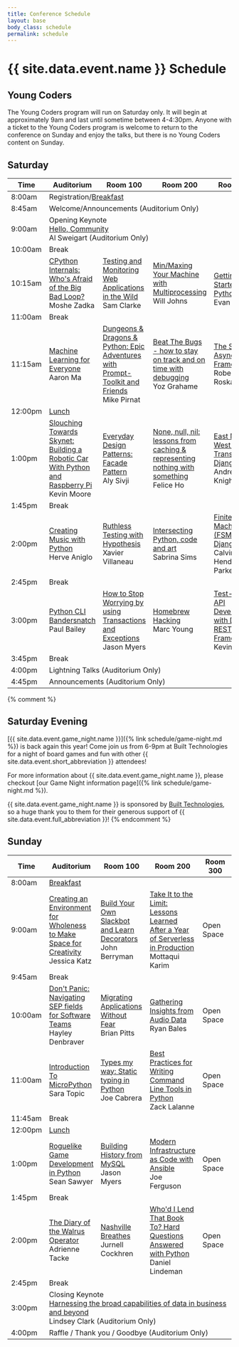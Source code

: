 ```yaml
---
title: Conference Schedule
layout: base
body_class: schedule
permalink: schedule
---
```


# {{ site.data.event.name }} Schedule

## Young Coders

The Young Coders program will run on Saturday only. It will begin at approximately 9am and last until sometime between 4-4:30pm.
Anyone with a ticket to the Young Coders program is welcome to return to the conference on Sunday and enjoy the talks, but there is no Young Coders content on Sunday.

## Saturday

<table>
<colgroup>
  <col width="8%">
  <col width="23%">
  <col width="23%">
  <col width="23%">
  <col width="23%">
</colgroup>
<thead>
  <tr>
    <th>Time</th>
    <th>Auditorium</th>
    <th>Room 100</th>
    <th>Room 200</th>
    <th>Room 300</th>
  </tr>
</thead>
<tbody>
  <tr class="schedule-8am">
    <td class="time">8:00am</td>
    <td class="all-rooms breakfast" colspan="4">Registration/<a href="/menu#breakfast">Breakfast</a></td>
  </tr>
  <tr class="schedule-845am">
    <td class="time">8:45am</td>
    <td class="aud announcements" colspan="4">
      Welcome/Announcements
      <span class="room-info">(Auditorium Only)</span>
    </td>
  </tr>
  <tr class="schedule-9am">
    <td class="time">9:00am</td>
    <td class="aud keynote" colspan="4">
      <span class="title">Opening Keynote</span> <br/>
      <a href="talks/hello-community">Hello, Community</a> <br>
      Al Sweigart
      <span class="room-info">(Auditorium Only)</span>
    </td>
  </tr>
  <tr class="schedule-10am">
    <td class="time">10:00am</td>
    <td class="break" colspan="4">Break</td>
  </tr>
  <tr class="schedule-1015am">
    <td class="time">10:15am</td>
    <td class="aud">
      <a href="talks/cpython-internals-whos-afraid-of-the-big-bad-loop">CPython Internals: Who's Afraid of the Big Bad Loop?</a> <br>
      Moshe Zadka
    </td>
    <td class="room-100">
      <a href="talks/testing-and-monitoring-web-applications-in-the-wild">Testing and Monitoring Web Applications in the Wild</a> <br>
      Sam Clarke
    </td>
    <td class="room-200">
      <a href="talks/min-maxing-your-machine-with-multiprocessing">Min/Maxing Your Machine with Multiprocessing</a> <br>
      Will Johns
    </td>
    <td class="room-300" rowspan="2">
      <a href="talks/getting-started-with-python">Getting Started with Python</a> <br/>
      Evan Smith
    </td>
  </tr>
  <tr class="schedule-11am">
    <td class="time">11:00am</td>
    <td class="break" colspan="3">Break</td>
  </tr>
  <tr class="schedule-1115am">
    <td class="time">11:15am</td>
    <td class="aud">
      <a href="talks/machine-learning-for-everyone">Machine Learning for Everyone</a> <br>
      Aaron Ma
    </td>
    <td class="room-100">
      <a href="talks/dungeons-dragons-python-epic-adventures-with-prompttoolkit-and-friends">Dungeons & Dragons & Python: Epic Adventures with Prompt-Toolkit and Friends</a> <br>
      Mike Pirnat
    </td>
    <td class="room-200">
      <a href="talks/beat-the-bugs-how-to-stay-on-track-and-on-time-with-debugging">Beat The Bugs - how to stay on track and on time with debugging</a> <br>
      Yoz Grahame
    </td>
    <td class="room-300">
      <a href="talks/the-state-of-async-web-frameworks">The State of Async Web Frameworks</a> <br/>
      Robert Roskam
    </td>
  </tr>
  <tr class="schedule-12pm">
    <td class="time">12:00pm</td>
    <td class="all-rooms lunch" colspan="4"><a href="/menu#lunch">Lunch</a></td>
  </tr>
  <tr class="schedule-1pm">
    <td class="time">1:00pm</td>
    <td class="aud">
      <a href="talks/slouching-towards-skynet-building-a-robotic-car-with-python-and-raspberry-pi">Slouching Towards Skynet: Building a Robotic Car With Python and Raspberry Pi</a> <br>
      Kevin Moore
    </td>
    <td class="room-100">
      <a href="talks/everyday-design-patterns-facade-pattern">Everyday Design Patterns: Facade Pattern</a> <br>
      Aly Sivji
    </td>
    <td class="room-200">
      <a href="talks/none-null-nil-lessons-from-caching-representing-nothing-with-something">None, null, nil: lessons from caching & representing nothing with something</a> <br>
      Felice Ho
    </td>
    <td class="room-300">
      <a href="talks/east-meets-west-when-translating-django-apps">East Meets West When Translating Django Apps</a> <br/>
      Andrew Knight
    </td>
  </tr>
  <tr class="schedule-145pm">
    <td class="time">1:45pm</td>
    <td class="break" colspan="4">Break</td>
  </tr>
  <tr class="schedule-2pm">
    <td class="time">2:00pm</td>
    <td class="aud">
      <a href="talks/creating-music-with-python">Creating Music with Python</a> <br>
      Herve Aniglo
    </td>
    <td class="room-100">
      <a href="talks/ruthless-testing-with-hypothesis">Ruthless Testing with Hypothesis</a> <br>
      Xavier Villaneau 
    </td>
    <td class="room-200">
      <a href="talks/intersecting-python-code-and-art">Intersecting Python, code and art</a> <br>
      Sabrina Sims
    </td>
    <td class="room-300">
      <a href="talks/finite-state-machine-fsm-in-django">Finite State Machine (FSM) in Django</a> <br/>
      Calvin Hendryx-Parker
    </td>
  </tr>
  <tr class="schedule-245pm">
    <td class="time">2:45pm</td>
    <td class="break" colspan="4">Break</td>
  </tr>
  <tr class="schedule-3pm">
    <td class="time">3:00pm</td>
    <td class="aud">
          <a href="talks/python-cli-bandersnatch">Python CLI Bandersnatch</a> <br>
          Paul Bailey
        </td>
    <td class="room-100">
      <a href="talks/how-to-stop-worrying-by-using-transactions-and-exceptions">How to Stop Worrying by using Transactions and Exceptions</a> <br>
      Jason Myers
    </td>
    <td class="room-200">
      <a href="talks/homebrew-hacking">Homebrew Hacking</a> <br>
      Marc Young
    </td>
    <td class="room-300">
      <a href="talks/testdriven-api-development-with-django-rest-framework">Test-Driven API Development with Django REST Framework</a> <br/>
      Kevin Harvey
    </td>
  </tr>
  <tr class="schedule-345pm">
    <td class="time">3:45pm</td>
    <td class="break" colspan="4">Break</td>
  </tr>
  <tr class="schedule-4pm">
    <td class="time">4:00pm</td>
    <td class="aud lightning-talks" colspan="4">
      Lightning Talks
      <span class="room-info">(Auditorium Only)</span>
    </td>
  </tr>
  <tr class="schedule-445pm">
    <td class="time">4:45pm</td>
    <td class="aud announcements" colspan="4">
      Announcements
      <span class="room-info">(Auditorium Only)</span>
    </td>
  </tr>
</tbody>
</table>

{% comment %}
## Saturday Evening

[{{ site.data.event.game_night.name }}]({% link schedule/game-night.md %}) is back again this year!
Come join us from 6-9pm at Built Technologies for a night of board games and fun with other {{ site.data.event.short_abbreviation }} attendees!

For more information about {{ site.data.event.game_night.name }}, please checkout [our Game Night information page]({% link schedule/game-night.md %}).

{{ site.data.event.game_night.name }} is sponsored by [Built Technologies](https://www.getbuilt.com/), so a huge thank you to them for their generous support of {{ site.data.event.full_abbreviation }}! 
{% endcomment %}

## Sunday


<table>
<colgroup>
  <col width="8%">
  <col width="23%">
  <col width="23%">
  <col width="23%">
  <col width="23%">
</colgroup>
<thead>
  <tr>
    <th>Time</th>
    <th>Auditorium</th>
    <th>Room 100</th>
    <th>Room 200</th>
    <th>Room 300</th>
  </tr>
</thead>
<tbody>
  <tr class="schedule-8am">
    <td class="time">8:00am</td>
    <td class="all-rooms breakfast" colspan="4"><a href="/menu#breakfast-1">Breakfast</a></td>
  </tr>
  <tr class="schedule-9am">
    <td class="time">9:00am</td>
    <td class="aud">
      <a href="talks/creating-an-environment-for-wholeness-to-make-space-for-creativity">Creating an Environment for Wholeness to Make Space for Creativity</a> <br>
      Jessica Katz
    </td>
    <td class="room-100">
      <a href="talks/build-your-own-slackbot-learn-decorators">Build Your Own Slackbot and Learn Decorators</a> <br>
      John Berryman
    </td>
    <td class="room-200">
      <a href="talks/take-it-to-the-limit-lessons-learned-after-a-year-of-serverless-in-production">Take It to the Limit: Lessons Learned After a Year of Serverless in Production</a> <br>
      Mottaqui Karim
    </td>
    <td class="room-300 open">
      Open Space
    </td>
  </tr>
  <tr class="schedule-945am">
    <td class="time">9:45am</td>
    <td class="break" colspan="4">Break</td>
  </tr>
  <tr class="schedule-10am">
    <td class="time">10:00am</td>
    <td class="aud">
      <a href="talks/dont-panic-navigating-sep-fields-for-software-teams">Don't Panic: Navigating SEP fields for Software Teams</a> <br>
      Hayley Denbraver
    </td>
    <td class="room-100">
      <a href="talks/migrating-applications-without-fear">Migrating Applications Without Fear</a> <br>
      Brian Pitts
    </td>
    <td class="room-200">
      <a href="talks/gathering-insights-from-audio-data">Gathering Insights from Audio Data</a> <br>
      Ryan Bales
    </td>
    <td class="room-300 open">
      Open Space
    </td>
  </tr>
  <tr class="schedule-11am">
    <td class="time">11:00am</td>
    <td class="aud">
      <a href="talks/introduction-to-micropython">Introduction To MicroPython</a> <br>
      Sara Topic
    </td>
    <td class="room-100">
      <a href="talks/types-my-way-static-typing-in-python">Types my way: Static typing in Python</a> <br>
      Joe Cabrera
    </td>
    <td class="room-200">
      <a href="talks/best-practices-for-writing-command-line-tools-in-python">Best Practices for Writing Command Line Tools in Python</a> <br>
      Zack Lalanne
    </td>
    <td class="room-300 open">
      Open Space
    </td>
  </tr>
  <tr class="schedule-1145pm">
    <td class="time">11:45am</td>
    <td class="break" colspan="4">Break</td>
  </tr>
  <tr class="schedule-12pm">
    <td class="time">12:00pm</td>
    <td class="all-rooms lunch" colspan="4"><a href="/menu#lunch-1">Lunch</a></td>
  </tr>
  <tr class="schedule-1pm">
    <td class="time">1:00pm</td>
    <td class="aud">
      <a href="talks/roguelike-game-development-in-python">Roguelike Game Development in Python</a> <br>
      Sean Sawyer
    </td>
    <td class="room-100">
      <a href="talks/building-history-from-mysql">Building History from MySQL</a> <br>
      Jason Myers
    </td>
    <td class="room-200">
      <a href="talks/modern-infrastructure-as-code-with-ansible">Modern Infrastructure as Code with Ansible</a> <br>
      Joe Ferguson
    </td>
    <td class="room-300 open">
      Open Space
    </td>
  </tr>
  <tr class="schedule-145pm">
    <td class="time">1:45pm</td>
    <td class="break" colspan="4">Break</td>
  </tr>
  <tr class="schedule-2pm">
    <td class="time">2:00pm</td>
    <td class="aud">
      <a href="talks/the-diary-of-the-walrus-operator">The Diary of the Walrus Operator</a> <br>
      Adrienne Tacke
    </td>
    <td class="room-100">
      <a href="talks/nashville-breathes">Nashville Breathes</a> <br>
      Jurnell Cockhren
    </td>
    <td class="room-200">
      <a href="talks/whod-i-lend-that-book-to-hard-questions-answered-with-python">Who'd I Lend That Book To? Hard Questions Answered with Python</a> <br>
      Daniel Lindeman
    </td>
    <td class="room-300 open">
      Open Space
    </td>
  </tr>
  <tr class="schedule-245pm">
    <td class="time">2:45pm</td>
    <td class="break" colspan="4">Break</td>
  </tr>
  <tr class="schedule-3pm">
    <td class="time">3:00pm</td>
    <td class="keynote" colspan="4">
      <span class="title">Closing Keynote</span> <br/>
      <a href="talks/harnessing-data">Harnessing the broad capabilities of data in business and beyond</a> <br>
      Lindsey Clark
      <span class="room-info">(Auditorium Only)</span>
    </td>
  </tr>
  <tr class="schedule-4pm">
    <td class="time">4:00pm</td>
    <td class="aud announcements" colspan="4">
      Raffle / Thank you / Goodbye
      <span class="room-info">(Auditorium Only)</span>
    </td>
  </tr>
</tbody>
</table>
